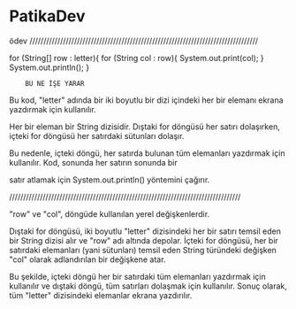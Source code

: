 # PatikaDev
ödev
//////////////////////////////////////////////////////////////////////////////////
 
 
   for (String[] row : letter){
          for (String col : row){
                System.out.print(col);
            }
            System.out.println();
        }   
        
        BU NE İŞE YARAR

Bu kod, "letter" adında bir iki boyutlu bir dizi içindeki her bir elemanı ekrana yazdırmak için kullanılır. 

Her bir eleman bir String dizisidir. Dıştaki for döngüsü her satırı dolaşırken, içteki for döngüsü her satırdaki sütunları dolaşır. 

Bu nedenle, içteki döngü, her satırda bulunan tüm elemanları yazdırmak için kullanılır. Kod, sonunda her satırın sonunda bir 

satır atlamak için System.out.println() yöntemini çağırır.




///////////////////////////////////////////////////////////////////////////////////

"row" ve "col", döngüde kullanılan yerel değişkenlerdir.

Dıştaki for döngüsü, iki boyutlu "letter" dizisindeki her bir satırı temsil eden bir String dizisi alır ve "row" adı altında depolar.
İçteki for döngüsü, her bir satırdaki elemanları (yani sütunları) temsil eden String türündeki değişken "col" olarak adlandırılan bir değişkene atar.

Bu şekilde, içteki döngü her bir satırdaki tüm elemanları yazdırmak için kullanılır ve dıştaki döngü, tüm satırları dolaşmak için kullanılır.
Sonuç olarak, tüm "letter" dizisindeki elemanlar ekrana yazdırılır.






